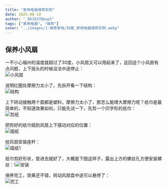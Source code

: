 ```yaml
---
title: "家用电器维修实例"  
date: 2025-08-19  
author: "_061837@bupt"
tags: ["家用电器", "维修"]  
cover: "../images/1-维修家电/封面_家用电器维修实例.webp"  
---
```

## 保养小风扇
一不小心福州的温度就超过了30度，小风扇又可以用起来了，这回这个小风扇有点问题，上下摇头的时候没法中途停止：\
![小风扇](../images/1-维修家电/00-保养小风扇/小风扇.webp)

说明红圈处摩擦力太小了，先拆开看一下结构：\
![结构](../images/1-维修家电/00-保养小风扇/结构.webp)

上下转动接触两个面都是塑料，摩擦力太小了，那怎么能增大摩擦力呢？纸巾是最简单的，不知道效果如何，只能先试一下，先剪一个凹字形的纸巾：\
![剪纸](../images/1-维修家电/00-保养小风扇/剪纸.webp)

把剪好的纸巾插到风扇上下摆动对应的位置​：\
![插纸](../images/1-维修家电/00-保养小风扇/插纸.webp)

给风扇安装座杆：\
![插纸1](../images/1-维修家电/00-保养小风扇/插纸1.webp)

纸巾剪好形状，垫进去就好了，大概是下图这样子，露出上方的螺丝孔方便安装螺丝：\​
![安装](../images/1-维修家电/00-保养小风扇/安装.webp)

保养完工，效果还不错，转动风扇盘中途可以悬停了：\
![完工](../images/1-维修家电/00-保养小风扇/完工.webp)